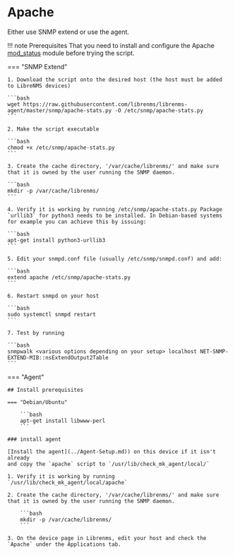 # Apache

Either use SNMP extend or use the agent.

!!! note Prerequisites
    That you need to install and configure the Apache [mod_status](https://httpd.apache.org/docs/2.4/en/mod/mod_status.html)  module before trying the script.

=== "SNMP Extend"

    1. Download the script onto the desired host (the host must be added to LibreNMS devices)

    ```bash
    wget https://raw.githubusercontent.com/librenms/librenms-agent/master/snmp/apache-stats.py -O /etc/snmp/apache-stats.py
    ```

    2. Make the script executable

    ```bash
    chmod +x /etc/snmp/apache-stats.py
    ```

    3. Create the cache directory, '/var/cache/librenms/' and make sure
    that it is owned by the user running the SNMP daemon.

    ```bash
    mkdir -p /var/cache/librenms/
    ```

    4. Verify it is working by running /etc/snmp/apache-stats.py Package `urllib3` for python3 needs to be installed. In Debian-based systems for example you can achieve this by issuing:

    ```bash
    apt-get install python3-urllib3
    ```

    5. Edit your snmpd.conf file (usually /etc/snmp/snmpd.conf) and add:

    ```bash
    extend apache /etc/snmp/apache-stats.py
    ```

    6. Restart snmpd on your host

    ```bash
    sudo systemctl snmpd restart
    ```

    7. Test by running

    ```bash
    snmpwalk <various options depending on your setup> localhost NET-SNMP-EXTEND-MIB::nsExtendOutput2Table
    ```

=== "Agent"

    ## Install prerequisites

    === "Debian/Ubuntu"

        ```bash
        apt-get install libwww-perl
        ```

    ### install agent

    [Install the agent](../Agent-Setup.md)) on this device if it isn't already
    and copy the `apache` script to `/usr/lib/check_mk_agent/local/`

    1. Verify it is working by running `/usr/lib/check_mk_agent/local/apache`

    2. Create the cache directory, '/var/cache/librenms/' and make sure
    that it is owned by the user running the SNMP daemon.

        ```bash
        mkdir -p /var/cache/librenms/
        ```

    3. On the device page in Librenms, edit your host and check the
    `Apache` under the Applications tab.
